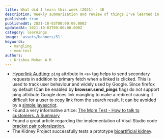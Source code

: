 ```yaml
---
title: What did I learn this week (2021) - 40
description: Weekly summarization and review of things I've learned in the first week of October 2021 
published: true
publishedAt: 2021-10-03T00:00:00.000Z
updatedAt: 2021-10-03T00:00:00.000Z
category: learnings
image: 'assets/banners/51'
keywords: 
  - mangling
  - mom-test
authors:
  - Krishna Mohan A M
---
```


- [Hyperlink Audting](https://html.spec.whatwg.org/multipage/links.html#hyperlink-auditing): `ping` attribute in `<a>` tag helps to send secondary requests in addition to primary fetch when a linked is clicked. This is used to track user behaviour and widely used by Google. Since firefox by default (Can be enabled by **browser.send_pings** flag) do not support ping attribute Google does link mangling to make a redirect causing it difficult for a user to copy link from the search result. It can be avoided by a [simple javascript](https://gist.github.com/radiantly/e1c7319214c77fa007f323fc56cd0239).
- Found a very informative artice: [The Mom Test - How to talk to customers. A Summary](https://sandro.volpee.de/the-mom-test-summary-validate-ideas)
- Found a great article regarding the implementation of Visul Studio code [bracket pair coloraization](https://code.visualstudio.com/blogs/2021/09/29/bracket-pair-colorization).
- The Kidney Project successfully tests a prototype [bioartificial kidney](https://pharmacy.ucsf.edu/news/2021/09/kidney-project-successfully-tests-prototype-bioartificial-kidney). 